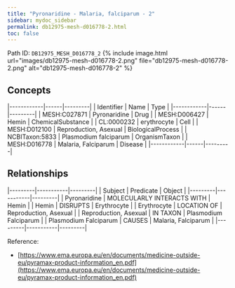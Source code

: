 ```yaml
---
title: "Pyronaridine - Malaria, falciparum - 2"
sidebar: mydoc_sidebar
permalink: db12975-mesh-d016778-2.html
toc: false 
---
```



Path ID: `DB12975_MESH_D016778_2`
{% include image.html url="images/db12975-mesh-d016778-2.png" file="db12975-mesh-d016778-2.png" alt="db12975-mesh-d016778-2" %}

## Concepts

|------------|------|---------|
| Identifier | Name | Type    |
|------------|------|---------|
| MESH:C027871 | Pyronaridine | Drug |
| MESH:D006427 | Hemin | ChemicalSubstance |
| CL:0000232 | erythrocyte | Cell |
| MESH:D012100 | Reproduction, Asexual | BiologicalProcess |
| NCBITaxon:5833 | Plasmodium falciparum | OrganismTaxon |
| MESH:D016778 | Malaria, Falciparum | Disease |
|------------|------|---------|

## Relationships

|---------|-----------|---------|
| Subject | Predicate | Object  |
|---------|-----------|---------|
| Pyronaridine | MOLECULARLY INTERACTS WITH | Hemin |
| Hemin | DISRUPTS | Erythrocyte |
| Erythrocyte | LOCATION OF | Reproduction, Asexual |
| Reproduction, Asexual | IN TAXON | Plasmodium Falciparum |
| Plasmodium Falciparum | CAUSES | Malaria, Falciparum |
|---------|-----------|---------|

Reference: 
  - [https://www.ema.europa.eu/en/documents/medicine-outside-eu/pyramax-product-information_en.pdf](https://www.ema.europa.eu/en/documents/medicine-outside-eu/pyramax-product-information_en.pdf)
